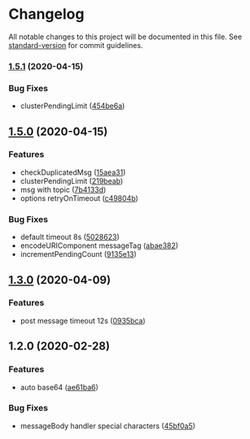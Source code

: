 # Changelog

All notable changes to this project will be documented in this file. See [standard-version](https://github.com/conventional-changelog/standard-version) for commit guidelines.

### [1.5.1](https://github.com/aliyunmq/mq-http-nodejs-sdk/compare/v1.5.0...v1.5.1) (2020-04-15)


### Bug Fixes

* clusterPendingLimit ([454be6a](https://github.com/aliyunmq/mq-http-nodejs-sdk/commit/454be6ae2c9b44d2ffb4cf358dacc4c585a43e3a))

## [1.5.0](https://github.com/aliyunmq/mq-http-nodejs-sdk/compare/v1.3.0...v1.5.0) (2020-04-15)


### Features

* checkDuplicatedMsg ([15aea31](https://github.com/aliyunmq/mq-http-nodejs-sdk/commit/15aea31c50341c6794e8a8772432f4ed3af3e610))
* clusterPendingLimit ([219beab](https://github.com/aliyunmq/mq-http-nodejs-sdk/commit/219beabac6caba8307ee827ce0be1c4e2f11195e))
* msg with topic ([7b4133d](https://github.com/aliyunmq/mq-http-nodejs-sdk/commit/7b4133d6bc58b7162abb4376d935ebeebb62d20c))
* options retryOnTimeout ([c49804b](https://github.com/aliyunmq/mq-http-nodejs-sdk/commit/c49804bb3364b6b1a50735ba96501455263ee979))


### Bug Fixes

* default timeout 8s ([5028623](https://github.com/aliyunmq/mq-http-nodejs-sdk/commit/50286239015a7f46aa10091150b25bf6fbeaf3a9))
* encodeURIComponent messageTag ([abae382](https://github.com/aliyunmq/mq-http-nodejs-sdk/commit/abae3822b5096777455a354b3c39660700e6a079))
* incrementPendingCount ([9135e13](https://github.com/aliyunmq/mq-http-nodejs-sdk/commit/9135e13f9d054cedcfe51a3c78df0fc002967706))

## [1.3.0](https://github.com/aliyunmq/mq-http-nodejs-sdk/compare/v1.2.0...v1.3.0) (2020-04-09)


### Features

* post message timeout 12s ([0935bca](https://github.com/aliyunmq/mq-http-nodejs-sdk/commit/0935bca4ebc4b1750aa91855540093cfbb3a6c71))

## 1.2.0 (2020-02-28)


### Features

* auto base64 ([ae61ba6](https://github.com/aliyunmq/mq-http-nodejs-sdk/commit/ae61ba611438eb992b38738f1ece27a564c1fd3b))


### Bug Fixes

* messageBody handler special characters ([45bf0a5](https://github.com/aliyunmq/mq-http-nodejs-sdk/commit/45bf0a5089bc026a71c451a224acde484ef6f333))

